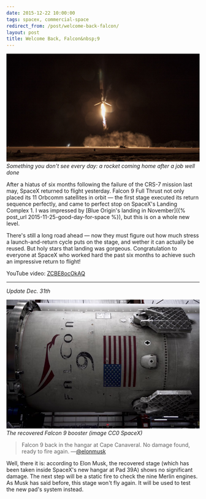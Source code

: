 ```yaml
---
date: 2015-12-22 10:00:00
tags: spacex, commercial-space
redirect_from: /post/welcome-back-falcon/
layout: post
title: Welcome Back, Falcon&nbsp;9
---
```

![First stage, seconds before landing](/static/media/2015/12/falcon9.jpg)
_Something you don't see every day: a rocket coming home after a job well done_

After a hiatus of six months following the failure of the CRS-7 mission last may, SpaceX returned to flight yesterday. Falcon&nbsp;9 Full Thrust not only placed its 11 Orbcomm satellites in orbit — the first stage executed its return sequence perfectly, and came to perfect stop on SpaceX's Landing Complex 1. I was impressed by [Blue Origin's landing in November]({% post_url 2015-11-25-good-day-for-space %}), but this is on a whole new level.



There's still a long road ahead — now they must figure out how much stress a launch-and-return cycle puts on the stage, and wether it can actually be reused. But holy stars that landing was gorgeous. Congratulation to everyone at SpaceX who worked hard the past six months to achieve such an impressive return to flight!

YouTube video: [ZCBE8ocOkAQ](http://youtube.com/watch?v=ZCBE8ocOkAQ)

***

_Update Dec. 31th_

![Falcon 9 back in the hangar](/static/media/2015/12/falcon9-2.jpg)  
_The recovered Falcon&nbsp;9 booster (image CC0 SpaceX)_
> Falcon 9 back in the hangar at Cape Canaveral. No damage found, ready to fire again.
> —[@elonmusk](https://www.instagram.com/elonmusk/)

Well, there it is: according to Elon Musk, the recovered stage (which has been taken inside SpaceX's new hangar at Pad&nbsp;39A) shows no significant damage. The next step will be a static fire to check the nine Merlin engines. As Musk has said before, this stage won't fly again. It will be used to test the new pad's system instead.
